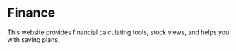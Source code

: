 # Finance
This website provides financial calculating tools, stock views, and helps you with saving plans.
